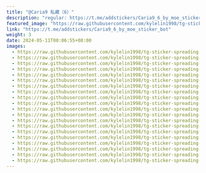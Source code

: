 ```yaml
---
title: "@Caria9 私藏（6）"
description: "regular: https://t.me/addstickers/Caria9_6_by_moe_sticker_bot"
featured_image: "https://raw.githubusercontent.com/kylelin1998/tg-sticker-spreading-worldwide-images/main/img/9b5df56f-c7d8-4cbb-8514-f7089de1b918.jpg"
link: "https://t.me/addstickers/Caria9_6_by_moe_sticker_bot"
weight: 3
date: 2024-05-11T08:06:55+08:00
images:
  - https://raw.githubusercontent.com/kylelin1998/tg-sticker-spreading-worldwide-images/main/img/9b5df56f-c7d8-4cbb-8514-f7089de1b918.jpg
  - https://raw.githubusercontent.com/kylelin1998/tg-sticker-spreading-worldwide-images/main/img/3ff6d636-5cac-45c1-9743-31612f06a073.jpg
  - https://raw.githubusercontent.com/kylelin1998/tg-sticker-spreading-worldwide-images/main/img/7a305ae3-8499-40f6-ac73-5f61174361b2.jpg
  - https://raw.githubusercontent.com/kylelin1998/tg-sticker-spreading-worldwide-images/main/img/ac12f521-3449-40b4-ba2d-4709722226e6.jpg
  - https://raw.githubusercontent.com/kylelin1998/tg-sticker-spreading-worldwide-images/main/img/cbd5354d-2094-4ead-a0d2-1fe8b7bc6082.jpg
  - https://raw.githubusercontent.com/kylelin1998/tg-sticker-spreading-worldwide-images/main/img/a458aa82-e229-4e9d-a3ff-8234c81055bb.jpg
  - https://raw.githubusercontent.com/kylelin1998/tg-sticker-spreading-worldwide-images/main/img/a73f6caf-43a9-499e-ae02-2107cbe638be.jpg
  - https://raw.githubusercontent.com/kylelin1998/tg-sticker-spreading-worldwide-images/main/img/484d4087-b636-48be-a923-4bb836447ae4.jpg
  - https://raw.githubusercontent.com/kylelin1998/tg-sticker-spreading-worldwide-images/main/img/10f97979-0b4f-415b-a84d-218a94b0548e.jpg
  - https://raw.githubusercontent.com/kylelin1998/tg-sticker-spreading-worldwide-images/main/img/97c7d303-bef8-495c-8b74-ada39c02a2e9.jpg
  - https://raw.githubusercontent.com/kylelin1998/tg-sticker-spreading-worldwide-images/main/img/57d971d8-cd0c-4916-aa9c-74f9749e9139.jpg
  - https://raw.githubusercontent.com/kylelin1998/tg-sticker-spreading-worldwide-images/main/img/67845d1b-3527-47d8-8a80-a63be10267eb.jpg
  - https://raw.githubusercontent.com/kylelin1998/tg-sticker-spreading-worldwide-images/main/img/d0c23ae9-1711-4ba1-8a07-d5634951000e.jpg
  - https://raw.githubusercontent.com/kylelin1998/tg-sticker-spreading-worldwide-images/main/img/7f8c816b-3b1b-4c19-8129-c4bd5a6b403e.jpg
  - https://raw.githubusercontent.com/kylelin1998/tg-sticker-spreading-worldwide-images/main/img/924a6ce3-94a3-4d04-85f9-67e7585ea6dc.jpg
  - https://raw.githubusercontent.com/kylelin1998/tg-sticker-spreading-worldwide-images/main/img/547a79d7-acf5-4e58-8251-4f2853a28c13.jpg
  - https://raw.githubusercontent.com/kylelin1998/tg-sticker-spreading-worldwide-images/main/img/e794b037-0d33-4df9-a9e2-64c01eecd570.jpg
  - https://raw.githubusercontent.com/kylelin1998/tg-sticker-spreading-worldwide-images/main/img/89e74662-dc8b-4b38-bcbd-8f6c58c34d13.jpg
  - https://raw.githubusercontent.com/kylelin1998/tg-sticker-spreading-worldwide-images/main/img/ab27d509-c5ee-4c6b-8b4d-572c697e0e63.jpg
  - https://raw.githubusercontent.com/kylelin1998/tg-sticker-spreading-worldwide-images/main/img/00dea3c1-4448-4503-9a21-575f7ee7c18d.jpg
---
```

